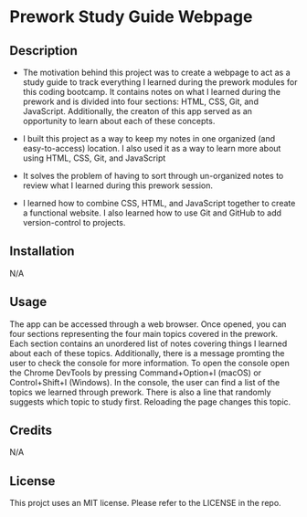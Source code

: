# Prework Study Guide Webpage

## Description
- The motivation behind this project was to create a webpage to act as a study guide to track everything I learned during the prework modules for this coding 
    bootcamp. It contains notes on what I learned during the prework and is divided into four sections: HTML, CSS, Git, and JavaScript. Additionally, the creaton of this app served as an opportunity to learn about each of these concepts.

- I built this project as a way to keep my notes in one organized (and easy-to-access) location. I also used it as a way to learn more about using HTML, 
    CSS, Git, and JavaScript

- It solves the problem of having to sort through un-organized notes to review what I learned during this prework session.

- I learned how to combine CSS, HTML, and JavaScript together to create a functional website. I also learned how to use Git and GitHub to add 
    version-control to projects.

## Installation
N/A

## Usage
The app can be accessed through a web browser. Once opened, you can four sections representing the four main topics covered in the prework. Each section contains an unordered list of notes covering things I learned about each of these topics. Additionally, there is a message promting the user to check the console for more information. To open the console open the Chrome DevTools by pressing Command+Option+I (macOS) or Control+Shift+I (Windows). In the console, the user can find a list of the topics we learned through prework. There is also a line that randomly suggests which topic to study first. Reloading the page changes this topic.

## Credits
N/A

## License
This projct uses an MIT license. Please refer to the LICENSE in the repo.
